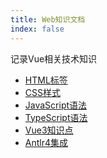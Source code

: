 ```yaml
---
title: Web知识文档
index: false
---
```


记录Vue相关技术知识
<!-- more -->

- [HTML标签](HTML标签.md)
- [CSS样式](CSS样式.md)
- [JavaScript语法](JavaScript语法.md)
- [TypeScript语法](TypeScript语法.md)
- [Vue3知识点](Vue3知识点.md)
- [Antlr4集成](Antlr4集成.md)